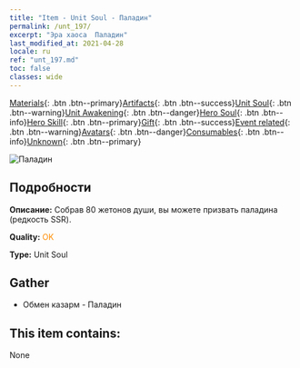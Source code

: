 ```yaml
---
title: "Item - Unit Soul - Паладин"
permalink: /unt_197/
excerpt: "Эра хаоса  Паладин"
last_modified_at: 2021-04-28
locale: ru
ref: "unt_197.md"
toc: false
classes: wide
---
```

 [Materials](/ItemsRU/){: .btn .btn--primary}[Artifacts](/ItemsRU/Artifacts/){: .btn .btn--success}[Unit Soul](/ItemsRU/UnitSoul/){: .btn .btn--warning}[Unit Awakening](/ItemsRU/UnitAwakening/){: .btn .btn--danger}[Hero Soul](/ItemsRU/HeroSoul/){: .btn .btn--info}[Hero Skill](/ItemsRU/HeroSkill/){: .btn .btn--primary}[Gift](/ItemsRU/Gift/){: .btn .btn--success}[Event related](/ItemsRU/Events/){: .btn .btn--warning}[Avatars](/ItemsRU/Avatars/){: .btn .btn--danger}[Consumables](/ItemsRU/Consumables/){: .btn .btn--info}[Unknown](/ItemsRU/Unknown/){: .btn .btn--primary}

 ![Паладин](/images/u/ti_shengqishi.jpg)

## Подробности
 **Описание:** Собрав 80 жетонов души, вы можете призвать паладина (редкость SSR).

 **Quality:** <span style="color: #FF8C00">OK</span>

 **Type:** Unit Soul

## Gather

*    Обмен казарм - Паладин 

## This item contains:

  None

